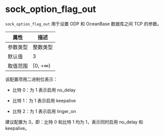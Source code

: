 # sock_option_flag_out

`sock_option_flag_out` 用于设置 ODP 和 OceanBase 数据库之间 TCP 的参数。

|  属性    | 描述     |
|----------|---------|
| 参数类型 |   整数类型      |
| 默认值   | 3     |
| 取值范围 | [0, +∞)  |

该配置项用二进制位表示：

* 比特 0：为 1 表示启用 no_delay

* 比特 1：为 1 表示启用 keepalive

* 比特 2：为 1 表示启用 linger_on

建议配置为 3，即：比特 0 和比特 1 均为 1，表示同时启用 no_delay 和 keepalive。
